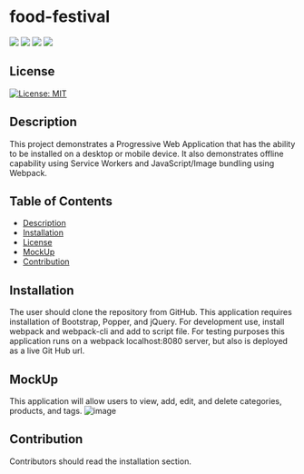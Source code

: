 # food-festival

<p align="left">
    <img src="https://img.shields.io/github/repo-size/deeparkrish/food-festival" />
    <img src="https://img.shields.io/github/languages/top/deeparkrish/food-festival"  />
    <img src="https://img.shields.io/github/issues/deeparkrish/food-festival" />
    <img src="https://img.shields.io/github/last-commit/deeparkrish/food-festival" />   
 </p>

## License
 [![License: MIT](https://img.shields.io/badge/License-MIT-yellow.svg)](https://opensource.org/licenses/MIT)<br />
                                                                                  
## Description
This project demonstrates a Progressive Web Application that has the ability to be installed on a desktop or mobile device. It also demonstrates offline capability using Service Workers and JavaScript/Image bundling using Webpack.

## Table of Contents 
  * [Description](#description)
  * [Installation](#installation)
  * [License](#license)
  * [MockUp](#mockup)
  * [Contribution](#contribution)
  

## Installation
The user should clone the repository from GitHub. This application requires installation of Bootstrap, Popper, and jQuery. For development use, install webpack and webpack-cli and add to script file. For testing purposes this application runs on a webpack localhost:8080 server, but also is deployed as a live Git Hub url.

## MockUp
This application will allow users to view, add, edit, and delete categories, products, and tags.
![image](https://user-images.githubusercontent.com/82689013/151010495-261879b2-59e0-4991-921f-1e9077ab2b0c.png)


## Contribution
Contributors should read the installation section.
